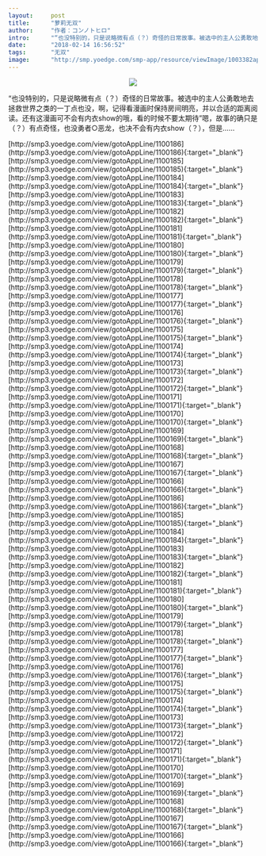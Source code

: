 ```yaml
---
layout:     post
title:      "萝莉无双"
author:     "作者：コンノトヒロ"
intro:      "“也没特别的，只是说略微有点（？）奇怪的日常故事。被选中的主人公勇敢地去拯救世界之类的一丁点也没，啊，记得看漫画时保持房间明亮，并以合适的距离阅读。还有这漫画可不会有内衣show的哦，看的时候不要太期待”嗯，故事的确只是（？）有点奇怪，也没勇者○恶龙，也决不会有内衣show（？），但是……"
date:       "2018-02-14 16:56:52"
tags:       "无双"
image:      "http://smp.yoedge.com/smp-app/resource/viewImage/1003382appline.png"
---
```

<div style="text-align: center">
<p><img src="http://smp.yoedge.com/smp-app/resource/viewImage/1003382appline.png"/></p>
</div>
<p class="post-meta">
<span>“也没特别的，只是说略微有点（？）奇怪的日常故事。被选中的主人公勇敢地去拯救世界之类的一丁点也没，啊，记得看漫画时保持房间明亮，并以合适的距离阅读。还有这漫画可不会有内衣show的哦，看的时候不要太期待”嗯，故事的确只是（？）有点奇怪，也没勇者○恶龙，也决不会有内衣show（？），但是……</span>
</p>
[http://smp3.yoedge.com/view/gotoAppLine/1100186](http://smp3.yoedge.com/view/gotoAppLine/1100186){:target="_blank"}
[http://smp3.yoedge.com/view/gotoAppLine/1100185](http://smp3.yoedge.com/view/gotoAppLine/1100185){:target="_blank"}
[http://smp3.yoedge.com/view/gotoAppLine/1100184](http://smp3.yoedge.com/view/gotoAppLine/1100184){:target="_blank"}
[http://smp3.yoedge.com/view/gotoAppLine/1100183](http://smp3.yoedge.com/view/gotoAppLine/1100183){:target="_blank"}
[http://smp3.yoedge.com/view/gotoAppLine/1100182](http://smp3.yoedge.com/view/gotoAppLine/1100182){:target="_blank"}
[http://smp3.yoedge.com/view/gotoAppLine/1100181](http://smp3.yoedge.com/view/gotoAppLine/1100181){:target="_blank"}
[http://smp3.yoedge.com/view/gotoAppLine/1100180](http://smp3.yoedge.com/view/gotoAppLine/1100180){:target="_blank"}
[http://smp3.yoedge.com/view/gotoAppLine/1100179](http://smp3.yoedge.com/view/gotoAppLine/1100179){:target="_blank"}
[http://smp3.yoedge.com/view/gotoAppLine/1100178](http://smp3.yoedge.com/view/gotoAppLine/1100178){:target="_blank"}
[http://smp3.yoedge.com/view/gotoAppLine/1100177](http://smp3.yoedge.com/view/gotoAppLine/1100177){:target="_blank"}
[http://smp3.yoedge.com/view/gotoAppLine/1100176](http://smp3.yoedge.com/view/gotoAppLine/1100176){:target="_blank"}
[http://smp3.yoedge.com/view/gotoAppLine/1100175](http://smp3.yoedge.com/view/gotoAppLine/1100175){:target="_blank"}
[http://smp3.yoedge.com/view/gotoAppLine/1100174](http://smp3.yoedge.com/view/gotoAppLine/1100174){:target="_blank"}
[http://smp3.yoedge.com/view/gotoAppLine/1100173](http://smp3.yoedge.com/view/gotoAppLine/1100173){:target="_blank"}
[http://smp3.yoedge.com/view/gotoAppLine/1100172](http://smp3.yoedge.com/view/gotoAppLine/1100172){:target="_blank"}
[http://smp3.yoedge.com/view/gotoAppLine/1100171](http://smp3.yoedge.com/view/gotoAppLine/1100171){:target="_blank"}
[http://smp3.yoedge.com/view/gotoAppLine/1100170](http://smp3.yoedge.com/view/gotoAppLine/1100170){:target="_blank"}
[http://smp3.yoedge.com/view/gotoAppLine/1100169](http://smp3.yoedge.com/view/gotoAppLine/1100169){:target="_blank"}
[http://smp3.yoedge.com/view/gotoAppLine/1100168](http://smp3.yoedge.com/view/gotoAppLine/1100168){:target="_blank"}
[http://smp3.yoedge.com/view/gotoAppLine/1100167](http://smp3.yoedge.com/view/gotoAppLine/1100167){:target="_blank"}
[http://smp3.yoedge.com/view/gotoAppLine/1100166](http://smp3.yoedge.com/view/gotoAppLine/1100166){:target="_blank"}
[http://smp3.yoedge.com/view/gotoAppLine/1100186](http://smp3.yoedge.com/view/gotoAppLine/1100186){:target="_blank"}
[http://smp3.yoedge.com/view/gotoAppLine/1100185](http://smp3.yoedge.com/view/gotoAppLine/1100185){:target="_blank"}
[http://smp3.yoedge.com/view/gotoAppLine/1100184](http://smp3.yoedge.com/view/gotoAppLine/1100184){:target="_blank"}
[http://smp3.yoedge.com/view/gotoAppLine/1100183](http://smp3.yoedge.com/view/gotoAppLine/1100183){:target="_blank"}
[http://smp3.yoedge.com/view/gotoAppLine/1100182](http://smp3.yoedge.com/view/gotoAppLine/1100182){:target="_blank"}
[http://smp3.yoedge.com/view/gotoAppLine/1100181](http://smp3.yoedge.com/view/gotoAppLine/1100181){:target="_blank"}
[http://smp3.yoedge.com/view/gotoAppLine/1100180](http://smp3.yoedge.com/view/gotoAppLine/1100180){:target="_blank"}
[http://smp3.yoedge.com/view/gotoAppLine/1100179](http://smp3.yoedge.com/view/gotoAppLine/1100179){:target="_blank"}
[http://smp3.yoedge.com/view/gotoAppLine/1100178](http://smp3.yoedge.com/view/gotoAppLine/1100178){:target="_blank"}
[http://smp3.yoedge.com/view/gotoAppLine/1100177](http://smp3.yoedge.com/view/gotoAppLine/1100177){:target="_blank"}
[http://smp3.yoedge.com/view/gotoAppLine/1100176](http://smp3.yoedge.com/view/gotoAppLine/1100176){:target="_blank"}
[http://smp3.yoedge.com/view/gotoAppLine/1100175](http://smp3.yoedge.com/view/gotoAppLine/1100175){:target="_blank"}
[http://smp3.yoedge.com/view/gotoAppLine/1100174](http://smp3.yoedge.com/view/gotoAppLine/1100174){:target="_blank"}
[http://smp3.yoedge.com/view/gotoAppLine/1100173](http://smp3.yoedge.com/view/gotoAppLine/1100173){:target="_blank"}
[http://smp3.yoedge.com/view/gotoAppLine/1100172](http://smp3.yoedge.com/view/gotoAppLine/1100172){:target="_blank"}
[http://smp3.yoedge.com/view/gotoAppLine/1100171](http://smp3.yoedge.com/view/gotoAppLine/1100171){:target="_blank"}
[http://smp3.yoedge.com/view/gotoAppLine/1100170](http://smp3.yoedge.com/view/gotoAppLine/1100170){:target="_blank"}
[http://smp3.yoedge.com/view/gotoAppLine/1100169](http://smp3.yoedge.com/view/gotoAppLine/1100169){:target="_blank"}
[http://smp3.yoedge.com/view/gotoAppLine/1100168](http://smp3.yoedge.com/view/gotoAppLine/1100168){:target="_blank"}
[http://smp3.yoedge.com/view/gotoAppLine/1100167](http://smp3.yoedge.com/view/gotoAppLine/1100167){:target="_blank"}
[http://smp3.yoedge.com/view/gotoAppLine/1100166](http://smp3.yoedge.com/view/gotoAppLine/1100166){:target="_blank"}


